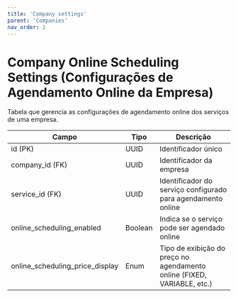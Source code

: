 ```yaml
---
title: 'Company settings'
parent: 'Companies'
nav_order: 2
---
```


# Company Online Scheduling Settings (Configurações de Agendamento Online da Empresa)

Tabela que gerencia as configurações de agendamento online dos serviços de uma empresa.

| Campo                              | Tipo     | Descrição |
|-----------------------------------|---------|-----------|
| id (PK)                          | UUID    | Identificador único |
| company_id (FK)                   | UUID    | Identificador da empresa |
| service_id (FK)                   | UUID    | Identificador do serviço configurado para agendamento online |
| online_scheduling_enabled         | Boolean | Indica se o serviço pode ser agendado online |
| online_scheduling_price_display   | Enum    | Tipo de exibição do preço no agendamento online (FIXED, VARIABLE, etc.) |
